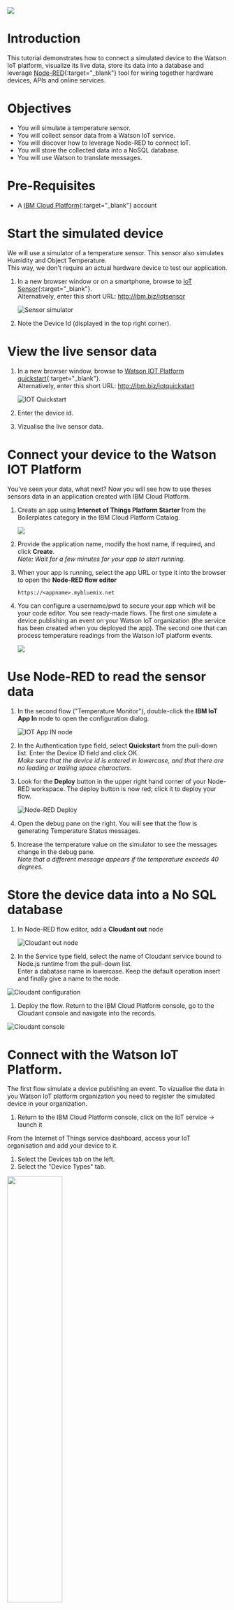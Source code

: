 ![](./images/iotp_icon_64.png)

# Introduction

This tutorial demonstrates how to connect a simulated device to the Watson IoT platform, visualize its live data, store its data into a database and leverage [Node-RED](http://www.nodered.org){:target="_blank"} tool for wiring together hardware devices, APIs and online services.



# Objectives
* You will simulate a temperature sensor.
* You will collect sensor data from a Watson IoT service.
* You will discover how to leverage Node-RED to connect IoT.
* You will store the collected data into a NoSQL database.
* You will use Watson to translate messages.


# Pre-Requisites
* A [IBM Cloud Platform](http://console.bluemix.net/){:target="_blank"} account


# Start the simulated device

We will use a simulator of a temperature sensor. This sensor also simulates Humidity and Object Temperature.<br />
This way, we don't require an actual hardware device to test our application.

1. In a new browser window or on a smartphone, browse to [IoT Sensor](http://quickstart.internetofthings.ibmcloud.com/iotsensor){:target="_blank"}.
<br />Alternatively, enter this short URL: http://ibm.biz/iotsensor

    ![Sensor simulator](./images/smarphone-iotsensor.png)

1. Note the Device Id (displayed in the top right corner).


# View the live sensor data

1. In a new browser window, browse to [Watson IOT Platform quickstart](https://quickstart.internetofthings.ibmcloud.com){:target="_blank"}.
<br />Alternatively, enter this short URL: http://ibm.biz/iotquickstart

    ![IOT Quickstart](./images/iot-quickstart.png)
    
1. Enter the device id. 

1. Vizualise the live sensor data. 


# Connect your device to the Watson IOT Platform

You've seen your data, what next? Now you will see how to use theses sensors data in an application created with IBM Cloud Platform.

1. Create an app using **Internet of Things Platform Starter** from the Boilerplates category in the IBM Cloud Platform Catalog.

    ![](./images/boilerplate-iotstarter.png)

1. Provide the application name, modify the host name, if required, and click **Create**.
<br /> *Note: Wait for a few minutes for your app to start running.*

1. When your app is running, select the app URL or type it into the browser to open the **Node-RED flow editor**

    ```
    https://<appname>.mybluemix.net
    ```

1. You can configure a username/pwd to secure your app which will be your code editor. 
You see ready-made flows. The first one simulate a device publishing an event on your Watson IoT organization (the service has been created when you deployed the app).
The second one that can process temperature readings from the Watson IoT platform events.

    ![](./images/nodered-defaultflow.png)

# Use Node-RED to read the sensor data

1. In the second flow ("Temperature Monitor"), double-click the **IBM IoT App In** node to open the configuration dialog.

    ![IOT App IN node](./images/iot-appnode.png)

1. In the Authentication type field, select **Quickstart** from the pull-down list. Enter the Device ID field and click OK.
<br />*Make sure that the device id is entered in lowercase, and that there are no leading or trailing space characters.*

1. Look for the **Deploy** button in the upper right hand corner of your Node-RED workspace. The deploy button is now red; click it to deploy your flow.

    ![Node-RED Deploy](./images/nodered-deploy.png)
 
1. Open the debug pane on the right. You will see that the flow is generating Temperature Status messages.

1. Increase the temperature value on the simulator to see the messages change in the debug pane. 
<br /> *Note that a different message appears if the temperature exceeds 40 degrees.*

# Store the device data into a No SQL database

1. In Node-RED flow editor, add a **Cloudant out** node 

    ![Cloudant out node](./images/nodered-cloudant.png)

1. In the Service type field, select the name of Cloudant service bound to Node.js runtime from the pull-down list.
<br />Enter a dabatase name in lowercase. Keep the default operation insert and finally give a name to the node.

  ![Cloudant configuration](./images/nodered-cloudantconfig.png)

1. Deploy the flow. Return to the IBM Cloud Platform console, go to the Cloudant console and navigate into the records.

  ![Cloudant console](./images/cloudant-console.png)


# Connect with the Watson IoT Platform.

The first flow simulate a device publishing an event. To vizualise the data in you Watson IoT platform organization you need to register the simulated device in your organization.
1. Return to the IBM Cloud Platform console, click on the IoT service -> launch it


From the Internet of Things service dashboard, access your IoT organisation and add your device to it. 

1. Select the Devices tab on the left.
2. Select the "Device Types" tab.
<img src="./images/device-type.png" width="50%"/> 

2. Add Device Type (up and right).
3. Give it a name: "thermostat". Click "Next"
4. Leave the other options by default and click "Done".
5. Now you are going to register a device. Click "Register Devices"
<img src="./images/register-device.png" width="40%"/> 

6. Enter a device ID: "LivingRoomThermo1". Click Next, Next
7. Chose an identification token (8 characters minimum)
8. Click "Done"
        

1. Go back to Node-RED, open and modify the inject node to publish events continuously (repeat -> onterval -> every 3 seconds): 

<img src="./images/repeat-inject.png" width="40%"/> 

1. You can see events in the Watson IoT dashboard

   ![Watson IoT dashboard](./images/events-iot.png)


# Translate messages with Watson.

The warning messages generated in Node-RED uses English by default. You may want to translate those messages into your oww language.

1. In the IBM Cloud Platform console, bind a new service **Language Translation** to your app.

1. In Node-RED flow editor, add a new **Language Translation** node to the flow.

1. Modify the flow accordingly to translate those messages.

    ![Watson Language Translation](./images/nodered-translationflow.png)

1. Deploy the updated flow. 

1. Observe the translated output based on the selected language.


# Resources

For additional resources pay close attention to the following:

- [Real Time Data Analysis Using IoT Platform Analytics](https://developer.ibm.com/recipes/tutorials/real-time-data-analysis-using-ibm-watson-iot-platform-analytics){:target="_blank"}

